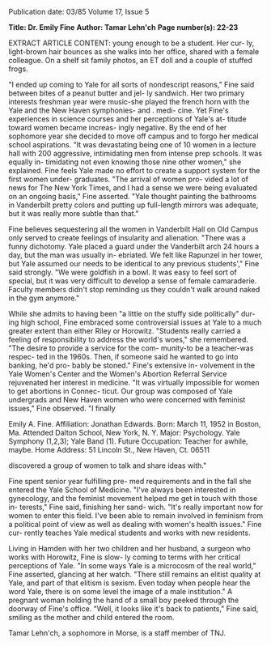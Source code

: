 Publication date: 03/85
Volume 17, Issue 5

**Title: Dr. Emily Fine**
**Author: Tamar Lehn'ch**
**Page number(s): 22-23**

EXTRACT ARTICLE CONTENT:
young enough to be a student. Her cur-
ly, light-brown hair bounces as she 
walks into her office, shared with a 
female colleague. On a shelf sit family 
photos, an ET doll and a couple of 
stuffed frogs. 

"I ended up coming to Yale for all 
sorts of nondescript reasons," Fine said 
between bites of a peanut butter and jel-
ly sandwich. Her two primary interests 
freshman year were music-she played 
the french horn with the Yale and the 
New Haven symphonies- and . medi-
cine. Yet Fine's experiences in science 
courses and her perceptions of Yale's at-
titude toward women became increas-
ingly negative. By the end of her 
sophomore year she decided to move off 
campus and to forgo her medical school 
aspirations. "It was devastating being 
one of 10 women in a lecture hall with 
200 aggressive, intimidating men from 
intense prep schools. It was equally in-
timidating not even knowing those nine 
other women," she explained. Fine feels 
Yale made no effort to create a support 
system for the first women under-
graduates. "The arrival of women pro-
vided a lot of news for The New York 
Times, and I had a sense we were being 
evaluated on an ongoing basis," Fine 
asserted. "Yale thought painting the 
bathrooms in Vanderbilt pretty colors 
and putting up full-length mirrors was 
adequate, but it was really more subtle 
than that." 

Fine believes sequestering all the 
women in Vanderbilt Hall on Old 
Campus only served to create feelings of 
insularity and alienation. "There was a 
funny dichotomy. Yale placed a guard 
under the Vanderbilt arch 24 hours a 
day, but the man was usually in-
ebriated. We felt like Rapunzel in her 
tower, but Yale assumed our needs to 
be identical to any previous students'," 
Fine said strongly. "We were goldfish in 
a bowl. It was easy to feel sort of special, 
but it was very difficult to develop a 
sense of female camaraderie. Faculty 
members didn't stop reminding us they 
couldn't walk around naked in the gym 
anymore." 

While she admits to having been "a 
little on the stuffy side politically" dur-
ing high school, Fine embraced some 
controversial issues at Yale to a much 
greater extent than either Riley or 
Horowitz. "Students really carried a 
feeling of responsibility to address the 
world's woes," she remembered. "The 
desire to provide a service for the com-
munity-to be a teacher-was respec-
ted in the 1960s. Then, if someone said 
he wanted to go into banking, he'd pro-
bably be stoned." Fine's extensive in-
volvement in the Yale Women's Center 
and the Women's Abortion Referral 
Service rejuvenated her interest in 
medicine. "It was virtually impossible 
for women to get abortions in Connec-
ticut. Our group was composed of Yale 
undergrads and New Haven women 
who were concerned with feminist 
issues," 
Fine observed. 
"I finally 


Emily A. Fine. Affiliation: Jonathan Edwards. Born: March 11, 
1952 in Boston, Ma. Attended 
Dalton School, New York, N. Y. 
Major: Psychology. Yale Symphony (1,2,3); Yale Band (1). 
Future Occupation: Teacher 
for awhile, maybe. Home Address: 51 Lincoln St., New 
Haven, Ct. 06511 

discovered a group of women to talk 
and share ideas with." 

Fine spent senior year fulfilling pre-
med requirements and in the fall she 
entered the Yale School of Medicine. 
"I've always been 
interested 
in 
gynecology, and the feminist movement 
helped me get in touch with those in-
terests," Fine said, finishing her sand-
wich. "It's really important now for 
women to enter this field. I've been able 
to remain involved in feminism from a 
political point of view as well as dealing 
with women's health issues." Fine cur-
rently teaches Yale medical students 
and works with new residents. 

Living in Hamden with her two 
children and her husband, a surgeon 
who works with Horowitz, Fine is slow-
ly coming to terms with her critical 
perceptions of Yale. "In some ways Yale 
is a microcosm of the real world," Fine 
asserted, glancing at her watch. "There 
still remains an elitist quality at Yale, 
and part of that elitism is sexism. Even 
today when people hear the word Yale, 
there is on some level the image of a 
male institution." A pregnant woman 
holding the hand of a small boy peeked 
through the doorway of Fine's office. 
"Well, it looks like it's back to patients," 
Fine said, smiling as the mother and 
child entered the room. 

Tamar Lehn'ch, a sophomore in Morse, is a 
staff member of TNJ.